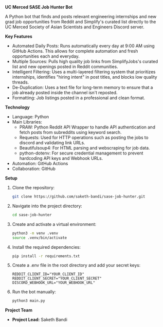 **UC Merced SASE Job Hunter Bot**

A Python bot that finds and posts relevant engineering internships and new grad job opportunities from Reddit and Simplify's curated list directly to the UC Merced Society of Asian Scientists and Engineers Discord server.

**Key Features**

- Automated Daily Posts: Runs automatically every day at 9:00 AM using GitHub Actions. This allows for complete automation and fresh opportunities each and everyday. 
- Multiple Sources: Pulls high quality job links from SimplifyJobs's curated list and new openings posted in Reddit communities.
- Intelligent Filtering: Uses a multi-layered filtering system that prioritizes internships, identifies "hiring intent" in post titles, and blocks low quality threads.
- De-Duplication: Uses a text file for long-term memory to ensure that a job already posted inside the channel isn't reposted.
- Formatting: Job listings posted in a professional and clean format.

**Technology**

- Language: Python
- Main Libraries:
    - PRAW: Python Reddit API Wrapper to handle API authentication and fetch posts from subreddits using keyword search.
    - Requests: Used for HTTP operations such as posting the jobs to discord and validating link URLs.
    - Beautifulsoup4: For HTML parsing and webscraping for job data.
    - python-dotenv: For secure credential management to prevent hardcoding API keys and Webhook URLs.
- Automation: GitHub Actions 
- Collaboration: GitHub



**Setup**

1.  Clone the repository:
    ```bash
    git clone https://github.com/saketh-bandi/sase-job-hunter.git
    ```
    
2.  Navigate into the project directory:
    ```bash
    cd sase-job-hunter
    ```

3.  Create and activate a virtual environment:
    ```bash
    python3 -m venv .venv
    source .venv/bin/activate
    ```

4.  Install the required dependencies:
    ```bash
    pip install -r requirements.txt
    ```

5.  Create a .env file in the root directory and add your secret keys:
    ```env
    REDDIT_CLIENT_ID="YOUR_CLIENT_ID"
    REDDIT_CLIENT_SECRET="YOUR_CLIENT_SECRET"
    DISCORD_WEBHOOK_URL="YOUR_WEBHOOK_URL"
    ```

6.  Run the bot manually:
    ```bash
    python3 main.py
    ```


**Project Team**

- **Project Lead:** Saketh Bandi
